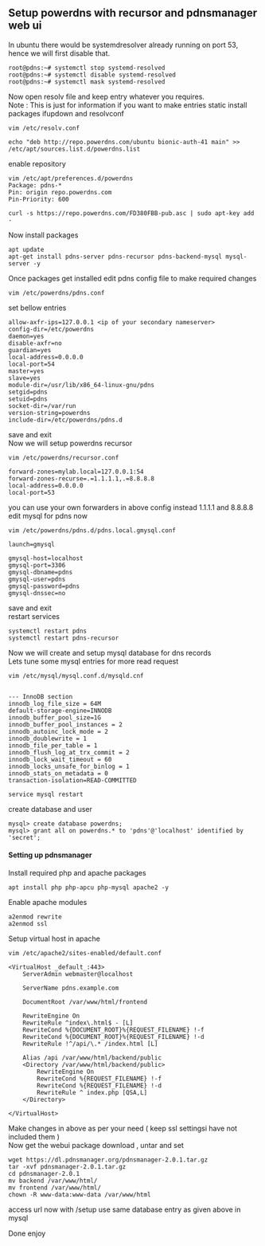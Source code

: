 ## Setup powerdns with recursor and pdnsmanager web ui   
In ubuntu there would be systemdresolver already running on port 53, hence we will first disable that.   
```
root@pdns:~# systemctl stop systemd-resolved
root@pdns:~# systemctl disable systemd-resolved
root@pdns:~# systemctl mask systemd-resolved
```   
Now open resolv file and keep entry whatever you requires.   
Note : This is just for information if you want to make entries static install packages ifupdown and resolvconf   

```
vim /etc/resolv.conf

echo "deb http://repo.powerdns.com/ubuntu bionic-auth-41 main" >> /etc/apt/sources.list.d/powerdns.list

```   
enable repository   
```
vim /etc/apt/preferences.d/powerdns
Package: pdns-*
Pin: origin repo.powerdns.com
Pin-Priority: 600

curl -s https://repo.powerdns.com/FD380FBB-pub.asc | sudo apt-key add -
```   
Now install packages   
```
apt update
apt-get install pdns-server pdns-recursor pdns-backend-mysql mysql-server -y
```

Once packages get installed edit pdns config file to make required changes   
```
vim /etc/powerdns/pdns.conf
```   
set bellow entries

```
allow-axfr-ips=127.0.0.1 <ip of your secondary nameserver>
config-dir=/etc/powerdns
daemon=yes
disable-axfr=no
guardian=yes
local-address=0.0.0.0
local-port=54
master=yes
slave=yes
module-dir=/usr/lib/x86_64-linux-gnu/pdns
setgid=pdns
setuid=pdns
socket-dir=/var/run
version-string=powerdns
include-dir=/etc/powerdns/pdns.d
```   

save and exit   
Now we will setup powerdns recursor   

```
vim /etc/powerdns/recursor.conf

forward-zones=mylab.local=127.0.0.1:54
forward-zones-recurse=.=1.1.1.1,.=8.8.8.8
local-address=0.0.0.0
local-port=53
```   
you can use your own forwarders in above config instead 1.1.1.1 and 8.8.8.8
edit mysql for pdns now   
```
vim /etc/powerdns/pdns.d/pdns.local.gmysql.conf 

launch=gmysql

gmysql-host=localhost
gmysql-port=3306
gmysql-dbname=pdns
gmysql-user=pdns
gmysql-password=pdns
gmysql-dnssec=no
```   
save and exit    
restart services    
```
systemctl restart pdns
systemctl restart pdns-recursor
```    
Now we will create and setup mysql database for dns records    
Lets tune some mysql entries for more read request    
```
vim /etc/mysql/mysql.conf.d/mysqld.cnf


--- InnoDB section
innodb_log_file_size = 64M
default-storage-engine=INNODB
innodb_buffer_pool_size=1G
innodb_buffer_pool_instances = 2
innodb_autoinc_lock_mode = 2
innodb_doublewrite = 1
innodb_file_per_table = 1
innodb_flush_log_at_trx_commit = 2
innodb_lock_wait_timeout = 60
innodb_locks_unsafe_for_binlog = 1
innodb_stats_on_metadata = 0
transaction-isolation=READ-COMMITTED

service mysql restart
```    
create database and user   
```
mysql> create database powerdns;
mysql> grant all on powerdns.* to 'pdns'@'localhost' identified by 'secret';
```    
#### Setting up pdnsmanager    

Install required php and apache packages

```
apt install php php-apcu php-mysql apache2 -y
```   
Enable apache modules   
```
a2enmod rewrite 
a2enmod ssl
```   
Setup virtual host in apache   

```
vim /etc/apache2/sites-enabled/default.conf

<VirtualHost _default_:443>
    ServerAdmin webmaster@localhost

    ServerName pdns.example.com

    DocumentRoot /var/www/html/frontend

    RewriteEngine On
    RewriteRule ^index\.html$ - [L]
    RewriteCond %{DOCUMENT_ROOT}%{REQUEST_FILENAME} !-f
    RewriteCond %{DOCUMENT_ROOT}%{REQUEST_FILENAME} !-d
    RewriteRule !^/api/\.* /index.html [L]

    Alias /api /var/www/html/backend/public
    <Directory /var/www/html/backend/public>
        RewriteEngine On
        RewriteCond %{REQUEST_FILENAME} !-f
        RewriteCond %{REQUEST_FILENAME} !-d
        RewriteRule ^ index.php [QSA,L]
    </Directory>

</VirtualHost>
```   

Make changes in above as per your need ( keep ssl settingsi have not included them )   
Now get the webui package download , untar and set

```
wget https://dl.pdnsmanager.org/pdnsmanager-2.0.1.tar.gz
tar -xvf pdnsmanager-2.0.1.tar.gz
cd pdnsmanager-2.0.1
mv backend /var/www/html/
mv frontend /var/www/html/
chown -R www-data:www-data /var/www/html 
```   

access url now with /setup
use same database entry as given above in mysql

Done enjoy

